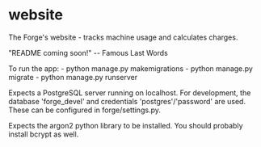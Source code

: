 # website
The Forge's website - tracks machine usage and calculates charges.

"README coming soon!" -- Famous Last Words

To run the app:
	- python manage.py makemigrations
	- python manage.py migrate
	- python manage.py runserver

Expects a PostgreSQL server running on localhost. For development, the database 'forge_devel' and credentials 'postgres'/'password' are used.
These can be configured in forge/settings.py.

Expects the argon2 python library to be installed. You should probably install bcrypt as well.
